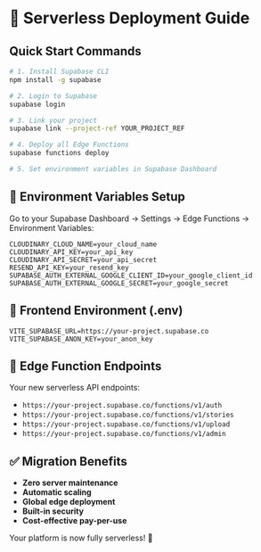 # 🚀 Serverless Deployment Guide

## Quick Start Commands

```bash
# 1. Install Supabase CLI
npm install -g supabase

# 2. Login to Supabase
supabase login

# 3. Link your project
supabase link --project-ref YOUR_PROJECT_REF

# 4. Deploy all Edge Functions
supabase functions deploy

# 5. Set environment variables in Supabase Dashboard
```

## 🔧 Environment Variables Setup

Go to your Supabase Dashboard → Settings → Edge Functions → Environment Variables:

```env
CLOUDINARY_CLOUD_NAME=your_cloud_name
CLOUDINARY_API_KEY=your_api_key  
CLOUDINARY_API_SECRET=your_api_secret
RESEND_API_KEY=your_resend_key
SUPABASE_AUTH_EXTERNAL_GOOGLE_CLIENT_ID=your_google_client_id
SUPABASE_AUTH_EXTERNAL_GOOGLE_SECRET=your_google_secret
```

## 📱 Frontend Environment (.env)

```env
VITE_SUPABASE_URL=https://your-project.supabase.co
VITE_SUPABASE_ANON_KEY=your_anon_key
```

## 🎯 Edge Function Endpoints

Your new serverless API endpoints:
- `https://your-project.supabase.co/functions/v1/auth`
- `https://your-project.supabase.co/functions/v1/stories`
- `https://your-project.supabase.co/functions/v1/upload`
- `https://your-project.supabase.co/functions/v1/admin`

## ✅ Migration Benefits

- **Zero server maintenance**
- **Automatic scaling**
- **Global edge deployment**
- **Built-in security**
- **Cost-effective pay-per-use**

Your platform is now fully serverless! 🎉
